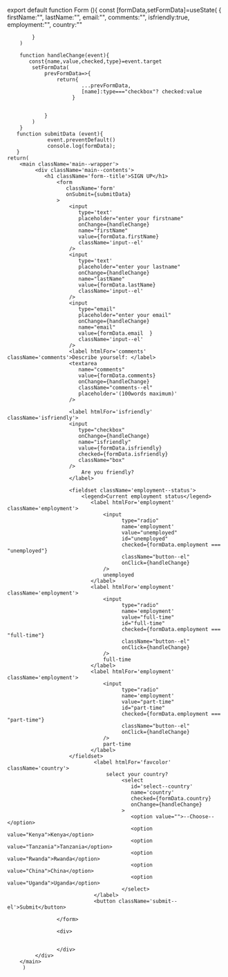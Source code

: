 export default function Form (){
        const [formData,setFormData]=useState(
               {
                firstName:"",
                lastName:"",
                email:"",
                comments:"",
                isfriendly:true,
                employment:"",
                country:""

            }
        )
        
        function handleChange(event){
           const{name,value,checked,type}=event.target
            setFormData(
                prevFormData=>{
                    return{
                            ...prevFormData,
                            [name]:type==="checkbox"? checked:value
                         }
                     
                    
                }
            )
        }
       function submitData (event){
                 event.preventDefault()
                 console.log(formData);
       }
    return(
        <main className='main--wrapper'>
             <div className='main--contents'>
                <h1 className='form--title'>SIGN UP</h1>
                    <form 
                       className='form'
                       onSubmit={submitData}
                    >
                        <input
                           type='text'
                           placeholder="enter your firstname"
                           onChange={handleChange}
                           name="firstName"
                           value={formData.firstName}
                           className='input--el'
                        />
                        <input
                           type='text'
                           placeholder="enter your lastname"
                           onChange={handleChange}
                           name="lastName"
                           value={formData.lastName}
                           className='input--el'
                        />
                        <input
                           type="email"
                           placeholder="enter your email"
                           onChange={handleChange}
                           name="email"
                           value={formData.email  }
                           className='input--el'
                        />
                        <label htmlFor='comments' className='comments'>Describe yourself: </label>
                        <textarea 
                           name="comments"
                           value={formData.comments}
                           onChange={handleChange}
                           className="comments--el"
                           placeholder='(100words maximum)'
                        />
                        
                        <label htmlFor='isfriendly' className='isfriendly'>
                        <input
                           type="checkbox"
                           onChange={handleChange}
                           name="isfriendly"
                           value={formData.isfriendly}
                           checked={formData.isfriendly}
                           className="box"
                        />
                            Are you friendly?
                        </label>
                        
                        <fieldset className='employment--status'>
                            <legend>Current employment status</legend>
                               <label htmlFor='employment' className='employment'>
                                   <input 
                                         type="radio"
                                         name='employment'
                                         value="unemployed"
                                         id="unemployed"
                                         checked={formData.employment === "unemployed"}
                                         className="button--el"
                                         onClick={handleChange}
                                   />
                                   unemployed
                               </label>
                               <label htmlFor='employment' className='employment'>
                                   <input 
                                         type="radio"
                                         name='employment'
                                         value="full-time"
                                         id="full-time"
                                         checked={formData.employment === "full-time"}
                                         className="button--el"
                                         onClick={handleChange}
                                   />
                                   full-time
                               </label>
                               <label htmlFor='employment' className='employment'>
                                   <input 
                                         type="radio"
                                         name='employment'
                                         value="part-time"
                                         id="part-time"
                                         checked={formData.employment === "part-time"}
                                         className="button--el"
                                         onClick={handleChange}
                                   />
                                   part-time
                               </label>
                        </fieldset>
                                <label htmlFor='favcolor' className='country'>
                                    select your country?
                                         <select 
                                            id='select--country'
                                            name='country'
                                            checked={formData.country}
                                            onChange={handleChange}
                                         >
                                            <option value="">--Choose--</option>
                                            <option value="Kenya">Kenya</option>
                                            <option value="Tanzania">Tanzania</option>
                                            <option value="Rwanda">Rwanda</option>
                                            <option value="China">China</option>
                                            <option value="Uganda">Uganda</option>
                                         </select>
                                </label>
                                <button className='submit--el'>Submit</button>

                    </form>
                     
                    <div>
                       
                       
                    </div>
             </div>
        </main>
         )
